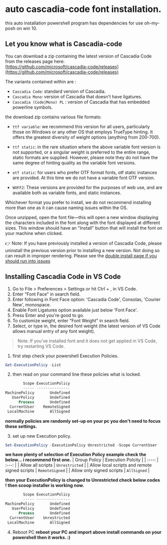 # auto cascadia-code font installation.

this auto installation powershell program has dependencies for use oh-my-posh on win 10.

## Let you know what is Cascadia-code
You can download a zip containing the latest version of Cascadia Code from the releases page here:<br/>
[https://github.com/microsoft/cascadia-code/releases](https://github.com/microsoft/cascadia-code/releases)

The variants contained within are :

* `Cascadia Code`: standard version of Cascadia.
* `Cascadia Mono`: version of Cascadia that doesn't have ligatures.
* `Cascadia (Code|Mono) PL` : version of Cascadia that has embedded powerline symbols.

the download zip contains various file formats:

* `ttf variable`: we recommend this version for all users, particularly those on Windows or any other OS that employs TrueType hinting. It offers the greatest diversity of weight options (anything from 200-700).

* `ttf static`: in the rare situation where the above variable font version is not supported, or a singular weight is preferred to the entire range, static formats are supplied. However, please note they do not have the same degree of hinting quality as the variable font versions.

* `otf static`: for users who prefer OTF format fonts, otf static instances are provided. At this time we do not have a variable font OTF version.

* `WOFF2`: These versions are provided for the purposes of web use, and are available both as variable fonts, and static instances.

Whichever format you prefer to install, we do not recommend installing more than one as it can cause naming issues within the OS.<br/>

Once unzipped, open the font file—this will open a new window displaying the characters included in the font along with the font displayed at different sizes. This window should have an "Install" button that will install the font on your machine when clicked.

👉 Note: If you have previously installed a version of Cascadia Code, please uninstall the previous version prior to installing a new version. Not doing so can result in improper rendering. Please see the [double install page if you should run into issues](https://github.com/microsoft/cascadia-code/wiki/Double-installation-issue)

## Installing Cascadia Code in VS Code
1. Go to File > Preferences > Settings or hit Ctrl + , in VS Code.
2. Enter "Font Face" in search field.
3. Enter following in Font Face option: 'Cascadia Code', Consolas, 'Courier New', monospace.
4. Enable Font Ligatures option available just below 'Font Face'.
5. Press Enter and you're good to go.
6. To customize weight, enter "Font Weight" in search field.
7. Select, or type in, the desired font weight (the latest version of VS Code allows manual entry of any font weight).

>Note: If you've installed font and it does not get applied in VS Code, try restarting VS Code.

1. first step check your powershell Execution Policies.
```powershell
Get-ExecutionPolicy -List
```

2. then read on your command line these policies what is locked.
```powershell
        Scope ExecutionPolicy
        ----- ---------------
MachinePolicy       Undefined
   UserPolicy       Undefined
      Process       Undefined
  CurrentUser    RemoteSigned
 LocalMachine       AllSigned
```
**normally policies are randomly set-up on your pc you don't need to focus these settings.**

3. set up new Execution policy.
```powershell
Set-ExecutionPolicy -ExecutionPolicy Unrestricted -Scope CurrentUser
```
**we have plenty of selection of Execution Policy example check the below... i recommend first one.**
| Group Policy              | Execution Polcity |
|     :---:                 |     :---:         |
| Allow all scripts         | `Unrestricted`    |
| Allow local scripts and remote signed scripts | `RemoteSigned` |
| Allow only signed scripts | `AllSigned`       |

**then your ExecutionPolicy is changed to Unrestricted check below codes ! then scoop installer is working now.**
```powershell
        Scope ExecutionPolicy
        ----- ---------------
MachinePolicy       Undefined
   UserPolicy       Undefined
      Process       Undefined
  CurrentUser    Unrestricted
 LocalMachine       AllSigned
```

4. Reboot PC
**reboot your PC and import above install commands on your powershell then it works. :)**
